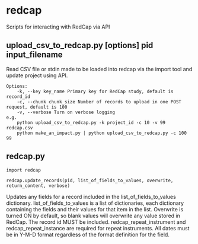 # redcap
Scripts for interacting with RedCap via API


## upload_csv_to_redcap.py [options] pid input_filename

Read CSV file or stdin made to be loaded into redcap via the import tool and update project using API.

    Options:
        -k, --key key_name Primary key for RedCap study, default is record_id
        -c, --chunk chunk_size Number of records to upload in one POST request, default is 100
        -v, --verbose Turn on verbose logging
    e.g. 
        python upload_csv_to_redcap.py -k project_id -c 10 -v 99 redcap.csv
        python make_an_impact.py | python upload_csv_to_redcap.py -c 100 99

## redcap.py

    import redcap

    redcap.update_records(pid, list_of_fields_to_values, overwrite, return_content, verbose)

Updates any fields for a record included in the list_of_fields_to_values dictionary.  list_of_fields_to_values is a list of dictionaries, each dictionary containing the fields and their values for that item in the list.  Overwrite is turned ON by default, so blank values will overwrite any value stored in RedCap.  The record id MUST be included.  redcap_repeat_instrument and redcap_repeat_instance are required for repeat instruments.  All dates must be in Y-M-D format regardless of the format definition for the field.
